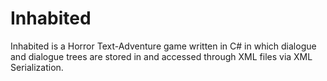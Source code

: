 # Inhabited 

Inhabited is a Horror Text-Adventure game written in C# in which dialogue and dialogue trees are stored in and accessed through XML files via XML Serialization.